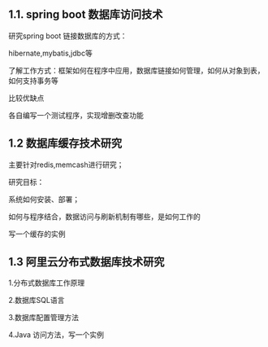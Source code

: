 ## 1.1. spring boot 数据库访问技术
研究spring boot  链接数据库的方式：

hibernate,mybatis,jdbc等

了解工作方式：框架如何在程序中应用，数据库链接如何管理，如何从对象到表，如何支持事务等

比较优缺点

各自编写一个测试程序，实现增删改查功能

## 1.2 数据库缓存技术研究
主要针对redis,memcash进行研究；

研究目标：

系统如何安装、部署；

如何与程序结合，数据访问与刷新机制有哪些，是如何工作的

写一个缓存的实例


## 1.3 阿里云分布式数据库技术研究
1.分布式数据库工作原理

2.数据库SQL语言

3.数据库配置管理方法

4.Java 访问方法，写一个实例